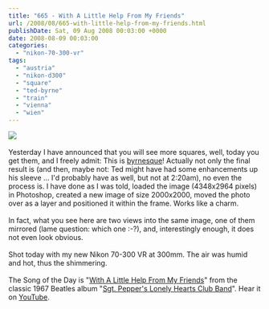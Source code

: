 ```yaml
---
title: "665 - With A Little Help From My Friends"
url: /2008/08/665-with-little-help-from-my-friends.html
publishDate: Sat, 09 Aug 2008 00:03:00 +0000
date: 2008-08-09 00:03:00
categories: 
  - "nikon-70-300-vr"
tags: 
  - "austria"
  - "nikon-d300"
  - "square"
  - "ted-byrne"
  - "train"
  - "vienna"
  - "wien"
---
```

<a href="https://d25zfm9zpd7gm5.cloudfront.net/1200x1200/2008/20080808_160207_ps.jpg" target="_blank"><img src="https://d25zfm9zpd7gm5.cloudfront.net/0600x0600/2008/20080808_160207_ps.jpg"/></a><br/><br/>Yesterday I have announced that you will see more squares, well, today you get them, and I freely admit: This is <a href="http://imagefiction.blogspot.com/2008/06/self-important.html" target="_blank">byrnesque</a>! Actually not only the final result is (and then, maybe not: Ted might have had some enhancements up his sleeve ... I'd probably have as well, but not at 2:20am), no even the process is. I have done as I was told, loaded the image (4348x2964 pixels) in Photoshop, created a new image of size 2000x2000, moved the photo over as a layer and positioned it within the frame. Works like a charm. <br/><br/>In fact, what you see here are two views into the same image, one of them mirrored (lame question: which one :-?), and, interestingly enough, it does not even look obvious.<br/><br/>Shot today with my new Nikon 70-300 VR at 300mm. The air was humid and hot, thus the shimmering.<br/><br/>The Song of the Day is "<a href="http://www.oldielyrics.com/lyrics/the_beatles/with_a_little_help_from_my_friends.html" target="_blank">With A Little Help From My Friends</a>" from the classic 1967 Beatles album "<a href="http://www.amazon.com/Sgt-Peppers-Lonely-Hearts-Club/dp/B000002UAU" target="_blank">Sgt. Pepper's Lonely Hearts Club Band</a>". Hear it on <a href="http://www.youtube.com/watch?v=poUoCggQZd0" target="_blank">YouTube</a>.
